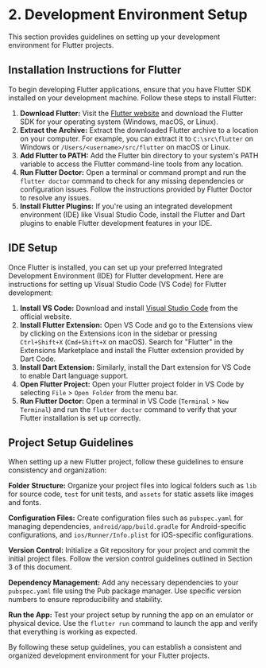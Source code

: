 # 2. Development Environment Setup

This section provides guidelines on setting up your development environment for Flutter projects.

## Installation Instructions for Flutter

To begin developing Flutter applications, ensure that you have Flutter SDK installed on your development machine. Follow these steps to install Flutter:

1. **Download Flutter:** Visit the [Flutter website](https://flutter.dev/) and download the Flutter SDK for your operating system (Windows, macOS, or Linux).
2. **Extract the Archive:** Extract the downloaded Flutter archive to a location on your computer. For example, you can extract it to `C:\src\flutter` on Windows or `/Users/<username>/src/flutter` on macOS or Linux.
3. **Add Flutter to PATH:** Add the Flutter bin directory to your system's PATH variable to access the Flutter command-line tools from any location.
4. **Run Flutter Doctor:** Open a terminal or command prompt and run the `flutter doctor` command to check for any missing dependencies or configuration issues. Follow the instructions provided by Flutter Doctor to resolve any issues.
5. **Install Flutter Plugins:** If you're using an integrated development environment (IDE) like Visual Studio Code, install the Flutter and Dart plugins to enable Flutter development features in your IDE.

## IDE Setup

Once Flutter is installed, you can set up your preferred Integrated Development Environment (IDE) for Flutter development. Here are instructions for setting up Visual Studio Code (VS Code) for Flutter development:

1. **Install VS Code:** Download and install [Visual Studio Code](https://code.visualstudio.com/) from the official website.
2. **Install Flutter Extension:** Open VS Code and go to the Extensions view by clicking on the Extensions icon in the sidebar or pressing `Ctrl+Shift+X` (`Cmd+Shift+X` on macOS). Search for "Flutter" in the Extensions Marketplace and install the Flutter extension provided by Dart Code.
3. **Install Dart Extension:** Similarly, install the Dart extension for VS Code to enable Dart language support.
4. **Open Flutter Project:** Open your Flutter project folder in VS Code by selecting `File` > `Open Folder` from the menu bar.
5. **Run Flutter Doctor:** Open a terminal in VS Code (`Terminal` > `New Terminal`) and run the `flutter doctor` command to verify that your Flutter installation is set up correctly.

## Project Setup Guidelines

When setting up a new Flutter project, follow these guidelines to ensure consistency and organization:

**Folder Structure:** Organize your project files into logical folders such as `lib` for source code, `test` for unit tests, and `assets` for static assets like images and fonts.

**Configuration Files:** Create configuration files such as `pubspec.yaml` for managing dependencies, `android/app/build.gradle` for Android-specific configurations, and `ios/Runner/Info.plist` for iOS-specific configurations.

**Version Control:** Initialize a Git repository for your project and commit the initial project files. Follow the version control guidelines outlined in Section
3 of this document.

**Dependency Management:** Add any necessary dependencies to your `pubspec.yaml` file using the Pub package manager. Use specific version numbers to ensure reproducibility and stability.

**Run the App:** Test your project setup by running the app on an emulator or physical device. Use the `flutter run` command to launch the app and verify that everything is working as expected.

By following these setup guidelines, you can establish a consistent and organized development environment for your Flutter projects.
